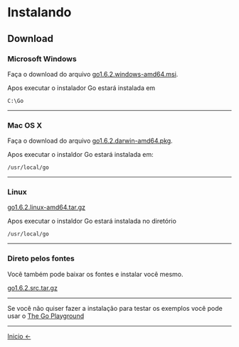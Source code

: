 # Instalando

## Download

### Microsoft Windows
Faça o download do arquivo [go1.6.2.windows-amd64.msi](https://storage.googleapis.com/golang/go1.6.2.windows-amd64.msi).

Apos executar o instalador Go estará instalada em

```
C:\Go
```
---
### Mac OS X
Faça o download do arquivo [go1.6.2.darwin-amd64.pkg](https://storage.googleapis.com/golang/go1.6.2.darwin-amd64.pkg).

Apos executar o instaldor Go estará instalada em:

```
/usr/local/go
```
---
### Linux
[go1.6.2.linux-amd64.tar.gz](https://storage.googleapis.com/golang/go1.6.2.linux-amd64.tar.gz)

Apos executar o instaldor Go estará instalada no diretório

```
/usr/local/go
```
---
### Direto pelos fontes
Você também pode baixar os fontes e instalar você mesmo.

[go1.6.2.src.tar.gz](https://storage.googleapis.com/golang/go1.6.2.src.tar.gz)

---
Se você não quiser fazer a instalação para testar os exemplos você pode usar o [The Go Playground](https://play.golang.org)



---
[Inicio <-](README.md)
